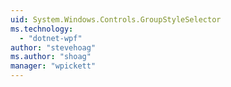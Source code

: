 ```yaml
---
uid: System.Windows.Controls.GroupStyleSelector
ms.technology: 
  - "dotnet-wpf"
author: "stevehoag"
ms.author: "shoag"
manager: "wpickett"
---
```

